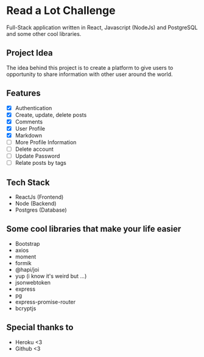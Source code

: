 # Read a Lot Challenge
Full-Stack application written in React, Javascript (NodeJs) and PostgreSQL and some other cool libraries.

## Project Idea
The idea behind this project is to create a platform to give users to opportunity to share information with other user around the world.

## Features
- [x] Authentication
- [x] Create, update, delete posts
- [x] Comments
- [x] User Profile
- [x] Markdown
- [ ] More Profile Information
- [ ] Delete account
- [ ] Update Password
- [ ] Relate posts by tags

## Tech Stack
- ReactJs (Frontend)
- Node (Backend)
- Postgres (Database)

## Some cool libraries that make your life easier
- Bootstrap
- axios
- moment
- formik
- @hapi/joi
- yup (i know it's weird but ...)
- jsonwebtoken
- express
- pg
- express-promise-router
- bcryptjs

## Special thanks to
- Heroku <3
- Github <3

